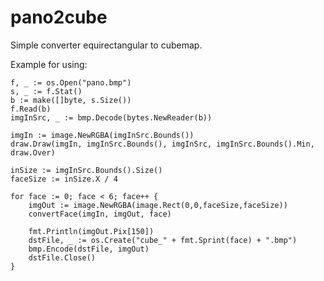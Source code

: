 # pano2cube

Simple converter equirectangular to cubemap.

Example for using:

	f, _ := os.Open("pano.bmp")
	s, _ := f.Stat()
	b := make([]byte, s.Size())
	f.Read(b)
	imgInSrc, _ := bmp.Decode(bytes.NewReader(b))

	imgIn := image.NewRGBA(imgInSrc.Bounds())
	draw.Draw(imgIn, imgInSrc.Bounds(), imgInSrc, imgInSrc.Bounds().Min, draw.Over)

	inSize := imgInSrc.Bounds().Size()
	faceSize := inSize.X / 4

	for face := 0; face < 6; face++ {
		imgOut := image.NewRGBA(image.Rect(0,0,faceSize,faceSize))
		convertFace(imgIn, imgOut, face)

		fmt.Println(imgOut.Pix[150])
		dstFile, _ := os.Create("cube_" + fmt.Sprint(face) + ".bmp")
		bmp.Encode(dstFile, imgOut)
		dstFile.Close()
	}
